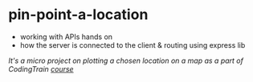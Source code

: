 # pin-point-a-location
- working with APIs hands on 
- how the server is connected to the client & routing  using express lib

*It's a micro project on plotting a chosen location on a map as a part of CodingTrain [course](https://github.com/CodingTrain/Intro-to-Data-APIs-JS)*



